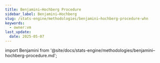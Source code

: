 ```yaml
---
title: Benjamini–Hochberg Procedure
sidebar_label: Benjamini–Hochberg
slug: /stats-engine/methodologies/benjamini–hochberg-procedure-whn
keywords:
  - owner:vm
last_update:
  date: 2025-05-07
---
```


import Benjamini from '@site/docs/stats-engine/methodologies/benjamini–hochberg-procedure.md';

<Benjamini />